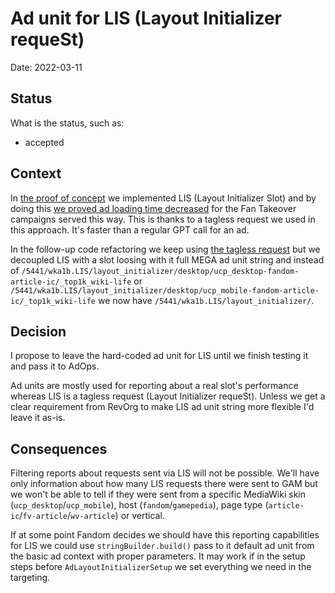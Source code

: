 # Ad unit for LIS (Layout Initializer requeSt)

Date: 2022-03-11

## Status

What is the status, such as:

- accepted

## Context

In [the proof of concept](https://github.com/Wikia/ad-engine/pull/1286) we implemented LIS (Layout Initializer Slot) and by doing this [we proved ad loading time decreased](https://fandom.atlassian.net/browse/ADEN-11434?focusedCommentId=565738) for the Fan Takeover campaigns served this way. This is thanks to a tagless request we used in this approach. It's faster than a regular GPT call for an ad.

In the follow-up code refactoring we keep using [the tagless request](https://support.google.com/admanager/answer/2623168?hl=en) but we decoupled LIS with a slot loosing with it full MEGA ad unit string and instead of `/5441/wka1b.LIS/layout_initializer/desktop/ucp_desktop-fandom-article-ic/_top1k_wiki-life` or `/5441/wka1b.LIS/layout_initializer/desktop/ucp_mobile-fandom-article-ic/_top1k_wiki-life` we now have `/5441/wka1b.LIS/layout_initializer/`.

## Decision

I propose to leave the hard-coded ad unit for LIS until we finish testing it and pass it to AdOps.

Ad units are mostly used for reporting about a real slot's performance whereas LIS is a tagless request (Layout Initializer requeSt). Unless we get a clear requirement from RevOrg to make LIS ad unit string more flexible I'd leave it as-is.

## Consequences

Filtering reports about requests sent via LIS will not be possible. We'll have only information about how many LIS requests there were sent to GAM but we won't be able to tell if they were sent from a specific MediaWiki skin (`ucp_desktop`/`ucp_mobile`), host (`fandom`/`gamepedia`), page type (`article-ic`/`fv-article`/`wv-article`) or vertical.

If at some point Fandom decides we should have this reporting capabilities for LIS we could use `stringBuilder.build()` pass to it default ad unit from the basic ad context with proper parameters. It may work if in the setup steps before `AdLayoutInitializerSetup` we set everything we need in the targeting.
